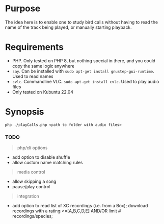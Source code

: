 # Purpose

The idea here is to enable one to study bird calls without having to read the name of the track being played, 
or manually starting playback.

# Requirements

* PHP. Only tested on PHP 8, but nothing special in there, and you could copy the same logic anywhere
* `say`. Can be installed with `sudo apt-get install gnustep-gui-runtime`. Used to read names
* `cvlc`. Commandline VLC. `sudo apt-get install cvlc`. Used to play audio files
* Only tested on Kubuntu 22.04

# Synopsis

```
php ./playCalls.php <path to folder with audio files>
```

### TODO

> php/cli options
* add option to disable shuffle
* allow custom name matching rules

> media control
* allow skipping a song
* pause/play control

> integration
* add option to read list of XC recordings (i.e. from a Box); download recordings with a rating >=[A,B,C,D,E] AND/OR limit # recordings/species;

